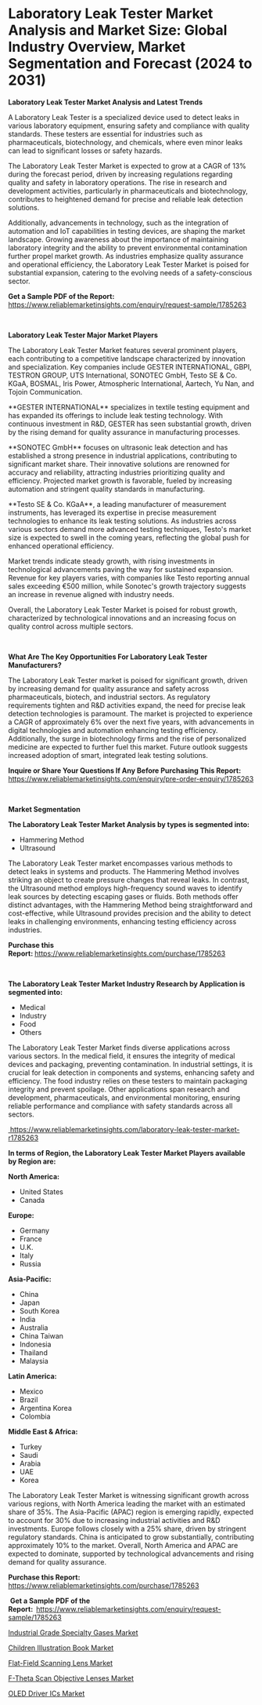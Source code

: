 <p><h1>Laboratory Leak Tester Market Analysis and Market Size: Global Industry Overview, Market Segmentation and Forecast (2024 to 2031)</h1></p><p><strong>Laboratory Leak Tester Market Analysis and Latest Trends</strong></p>
<p><p>A Laboratory Leak Tester is a specialized device used to detect leaks in various laboratory equipment, ensuring safety and compliance with quality standards. These testers are essential for industries such as pharmaceuticals, biotechnology, and chemicals, where even minor leaks can lead to significant losses or safety hazards. </p><p>The Laboratory Leak Tester Market is expected to grow at a CAGR of 13% during the forecast period, driven by increasing regulations regarding quality and safety in laboratory operations. The rise in research and development activities, particularly in pharmaceuticals and biotechnology, contributes to heightened demand for precise and reliable leak detection solutions. </p><p>Additionally, advancements in technology, such as the integration of automation and IoT capabilities in testing devices, are shaping the market landscape. Growing awareness about the importance of maintaining laboratory integrity and the ability to prevent environmental contamination further propel market growth. As industries emphasize quality assurance and operational efficiency, the Laboratory Leak Tester Market is poised for substantial expansion, catering to the evolving needs of a safety-conscious sector.</p></p>
<p><strong>Get a Sample PDF of the Report:&nbsp;</strong> <a href="https://www.reliablemarketinsights.com/enquiry/request-sample/1785263?utm_campaign=1405&utm_medium=2&utm_source=Github&utm_content=ia&utm_term=13102024&utm_id=laboratory-leak-tester">https://www.reliablemarketinsights.com/enquiry/request-sample/1785263</a></p>
<p>&nbsp;</p>
<p><strong>Laboratory Leak Tester Major Market Players</strong></p>
<p><p>The Laboratory Leak Tester Market features several prominent players, each contributing to a competitive landscape characterized by innovation and specialization. Key companies include GESTER INTERNATIONAL, GBPI, TESTRON GROUP, UTS International, SONOTEC GmbH, Testo SE & Co. KGaA, BOSMAL, Iris Power, Atmospheric International, Aartech, Yu Nan, and Tojoin Communication.</p><p>**GESTER INTERNATIONAL** specializes in textile testing equipment and has expanded its offerings to include leak testing technology. With continuous investment in R&D, GESTER has seen substantial growth, driven by the rising demand for quality assurance in manufacturing processes.</p><p>**SONOTEC GmbH** focuses on ultrasonic leak detection and has established a strong presence in industrial applications, contributing to significant market share. Their innovative solutions are renowned for accuracy and reliability, attracting industries prioritizing quality and efficiency. Projected market growth is favorable, fueled by increasing automation and stringent quality standards in manufacturing.</p><p>**Testo SE & Co. KGaA**, a leading manufacturer of measurement instruments, has leveraged its expertise in precise measurement technologies to enhance its leak testing solutions. As industries across various sectors demand more advanced testing techniques, Testo's market size is expected to swell in the coming years, reflecting the global push for enhanced operational efficiency.</p><p>Market trends indicate steady growth, with rising investments in technological advancements paving the way for sustained expansion. Revenue for key players varies, with companies like Testo reporting annual sales exceeding €500 million, while Sonotec's growth trajectory suggests an increase in revenue aligned with industry needs.</p><p>Overall, the Laboratory Leak Tester Market is poised for robust growth, characterized by technological innovations and an increasing focus on quality control across multiple sectors.</p></p>
<p>&nbsp;</p>
<p><strong>What Are The Key Opportunities For Laboratory Leak Tester Manufacturers?</strong></p>
<p><p>The Laboratory Leak Tester market is poised for significant growth, driven by increasing demand for quality assurance and safety across pharmaceuticals, biotech, and industrial sectors. As regulatory requirements tighten and R&D activities expand, the need for precise leak detection technologies is paramount. The market is projected to experience a CAGR of approximately 6% over the next five years, with advancements in digital technologies and automation enhancing testing efficiency. Additionally, the surge in biotechnology firms and the rise of personalized medicine are expected to further fuel this market. Future outlook suggests increased adoption of smart, integrated leak testing solutions.</p></p>
<p><strong>Inquire or Share Your Questions If Any Before Purchasing This Report:</strong> <a href="https://www.reliablemarketinsights.com/enquiry/pre-order-enquiry/1785263?utm_campaign=1405&utm_medium=2&utm_source=Github&utm_content=ia&utm_term=13102024&utm_id=laboratory-leak-tester">https://www.reliablemarketinsights.com/enquiry/pre-order-enquiry/1785263</a></p>
<p>&nbsp;</p>
<p><strong>Market Segmentation</strong></p>
<p><strong>The Laboratory Leak Tester Market Analysis by types is segmented into:</strong></p>
<p><ul><li>Hammering Method</li><li>Ultrasound</li></ul></p>
<p><p>The Laboratory Leak Tester market encompasses various methods to detect leaks in systems and products. The Hammering Method involves striking an object to create pressure changes that reveal leaks. In contrast, the Ultrasound method employs high-frequency sound waves to identify leak sources by detecting escaping gases or fluids. Both methods offer distinct advantages, with the Hammering Method being straightforward and cost-effective, while Ultrasound provides precision and the ability to detect leaks in challenging environments, enhancing testing efficiency across industries.</p></p>
<p><strong>Purchase this Report:&nbsp;</strong><a href="https://www.reliablemarketinsights.com/purchase/1785263?utm_campaign=1405&utm_medium=2&utm_source=Github&utm_content=ia&utm_term=13102024&utm_id=laboratory-leak-tester">https://www.reliablemarketinsights.com/purchase/1785263</a></p>
<p>&nbsp;</p>
<p><strong>The Laboratory Leak Tester Market Industry Research by Application is segmented into:</strong></p>
<p><ul><li>Medical</li><li>Industry</li><li>Food</li><li>Others</li></ul></p>
<p><p>The Laboratory Leak Tester Market finds diverse applications across various sectors. In the medical field, it ensures the integrity of medical devices and packaging, preventing contamination. In industrial settings, it is crucial for leak detection in components and systems, enhancing safety and efficiency. The food industry relies on these testers to maintain packaging integrity and prevent spoilage. Other applications span research and development, pharmaceuticals, and environmental monitoring, ensuring reliable performance and compliance with safety standards across all sectors.</p></p>
<p><a href="https://www.reliablemarketinsights.com/laboratory-leak-tester-market-r1785263?utm_campaign=1405&utm_medium=2&utm_source=Github&utm_content=ia&utm_term=13102024&utm_id=laboratory-leak-tester">&nbsp;https://www.reliablemarketinsights.com/laboratory-leak-tester-market-r1785263</a></p>
<p><strong>In terms of Region, the Laboratory Leak Tester Market Players available by Region are:</strong></p>
<p>
    <p> <strong> North America: </strong>
        <ul>
            <li>United States</li>
            <li>Canada</li>
        </ul>
        </p> 
    <p> <strong> Europe: </strong>
        <ul>
            <li>Germany</li>
            <li>France</li>
            <li>U.K.</li>
            <li>Italy</li>
            <li>Russia</li>
        </ul>
        </p> 
    <p> <strong> Asia-Pacific: </strong>
        <ul>
            <li>China</li>
            <li>Japan</li>
            <li>South Korea</li>
            <li>India</li>
            <li>Australia</li>
            <li>China Taiwan</li>
            <li>Indonesia</li>
            <li>Thailand</li>
            <li>Malaysia</li>
        </ul>
        </p> 
    <p> <strong> Latin America: </strong>
        <ul>
            <li>Mexico</li>
            <li>Brazil</li>
            <li>Argentina Korea</li>
            <li>Colombia</li>
        </ul>
        </p> 
    <p> <strong> Middle East & Africa: </strong>
        <ul>
            <li>Turkey</li>
            <li>Saudi</li>
            <li>Arabia</li>
            <li>UAE</li>
            <li>Korea</li>
        </ul>
    </p>
    </p>
<p><p>The Laboratory Leak Tester Market is witnessing significant growth across various regions, with North America leading the market with an estimated share of 35%. The Asia-Pacific (APAC) region is emerging rapidly, expected to account for 30% due to increasing industrial activities and R&D investments. Europe follows closely with a 25% share, driven by stringent regulatory standards. China is anticipated to grow substantially, contributing approximately 10% to the market. Overall, North America and APAC are expected to dominate, supported by technological advancements and rising demand for quality assurance.</p></p>
<p><strong>Purchase this Report: </strong><a href="https://www.reliablemarketinsights.com/purchase/1785263?utm_campaign=1405&utm_medium=2&utm_source=Github&utm_content=ia&utm_term=13102024&utm_id=laboratory-leak-tester">https://www.reliablemarketinsights.com/purchase/1785263</a></p>
<p>&nbsp;<strong>Get a Sample PDF of the Report:&nbsp;&nbsp;</strong><a href="https://www.reliablemarketinsights.com/enquiry/request-sample/1785263?utm_campaign=1405&utm_medium=2&utm_source=Github&utm_content=ia&utm_term=13102024&utm_id=laboratory-leak-tester">https://www.reliablemarketinsights.com/enquiry/request-sample/1785263</a></p>
<p><strong></strong></p>
<p><p><a href="https://www.linkedin.com/pulse/industrial-grade-specialty-gases-market-forecasts-trends-impact-pjpqe?utm_campaign=1405&utm_medium=2&utm_source=Github&utm_content=ia&utm_term=13102024&utm_id=laboratory-leak-tester">Industrial Grade Specialty Gases Market</a></p><p><a href="https://www.linkedin.com/pulse/children-illustration-book-market-opportunities-emerging-global-ztd2f?utm_campaign=1405&utm_medium=2&utm_source=Github&utm_content=ia&utm_term=13102024&utm_id=laboratory-leak-tester">Children Illustration Book Market</a></p><p><a href="https://www.linkedin.com/pulse/flat-field-scanning-lens-market-trends-regional-insights-t0erf?utm_campaign=1405&utm_medium=2&utm_source=Github&utm_content=ia&utm_term=13102024&utm_id=laboratory-leak-tester">Flat-Field Scanning Lens Market</a></p><p><a href="https://www.linkedin.com/pulse/f-theta-scan-objective-lenses-market-research-report-includes-mv1bf?utm_campaign=1405&utm_medium=2&utm_source=Github&utm_content=ia&utm_term=13102024&utm_id=laboratory-leak-tester">F-Theta Scan Objective Lenses Market</a></p><p><a href="https://github.com/lylyparadise/Market-Research-Report-List-5/blob/main/oled-driver-ics-market.md?utm_campaign=1405&utm_medium=2&utm_source=Github&utm_content=ia&utm_term=13102024&utm_id=laboratory-leak-tester">OLED Driver ICs Market</a></p></p>
